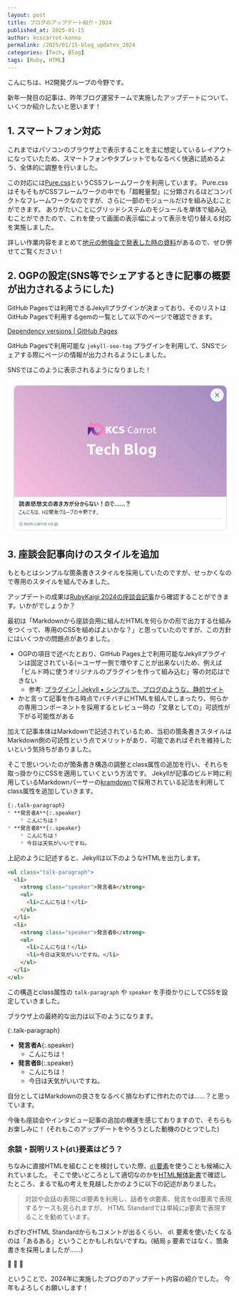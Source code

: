 ```yaml
---
layout: post
title: ブログのアップデート紹介・2024
published_at: 2025-01-15
author: kcscarrot-konno
permalink: /2025/01/15-blog_updates_2024
categories: [Tech, Blog]
tags: [Ruby, HTML]
---
```


こんにちは、H2開発グループの今野です。

新年一発目の記事は、昨年ブログ運営チームで実施したアップデートについて、いくつか紹介したいと思います！

## 1. スマートフォン対応

これまではパソコンのブラウザ上で表示することを主に想定しているレイアウトになっていたため、スマートフォンやタブレットでもなるべく快適に読めるよう、全体的に調整を行いました。

この対応には[Pure.css](https://pure-css.github.io/)というCSSフレームワークを利用しています。
Pure.cssはそもそもがCSSフレームワークの中でも「超軽量型」に分類されるほどコンパクトなフレームワークなのですが、さらに一部のモジュールだけを組み込むことができます。
ありがたいことにグリッドシステムのモジュールを単体で組み込むことができたので、これを使って画面の表示幅によって表示を切り替える対応を実施しました。

詳しい作業内容をまとめて[地元の勉強会で発表した時の資料](https://speakerdeck.com/thatblue/make-mobile-compatible-with-lightweight-css-framework)があるので、ぜひ併せてご覧ください！

## 2. OGPの設定(SNS等でシェアするときに記事の概要が出力されるようにした)

GitHub Pagesでは利用できるJekyllプラグインが決まっており、そのリストはGitHub Pagesで利用するgemの一覧として以下のページで確認できます。

[Dependency versions \| GitHub Pages](https://pages.github.com/versions/)

GitHub Pagesで利用可能な `jekyll-seo-tag` プラグインを利用して、SNSでシェアする際にページの情報が出力されるようにしました。

SNSではこのように表示されるようになりました！

![OGP表示例](/assets/images/blog_ogp_example.png)

## 3. 座談会記事向けのスタイルを追加

もともとはシンプルな箇条書きスタイルを採用していたのですが、せっかくなので専用のスタイルを組んでみました。

アップデートの成果は[RubyKaigi 2024の座談会記事](/2024/07/19-rubykaigi2024)から確認することができます。いかがでしょうか？

最初は「Markdownから座談会用に組んだHTMLを何らかの形で出力する仕組みをつくって、専用のCSSを組めばよいかな？」と思っていたのですが、この方針にはいくつかの問題点がありました。

* OGPの項目で述べたとおり、GitHub Pages上で利用可能なJekyllプラグインは固定されている(＝ユーザー側で増やすことが出来ない)ため、例えば「ビルド時に使うオリジナルのプラグインを作って組み込む」等の対応はできない
    * 参考: [プラグイン \| Jekyll • シンプルで、ブログのような、静的サイト](https://jekyllrb-ja.github.io/docs/plugins/installation/)
* かと言って記事を作る時点でバチバチにHTMLを組んでしまったり、何らかの専用コンポーネントを採用するとレビュー時の「文章としての」可読性が下がる可能性がある

加えて記事本体はMarkdownで記述されているため、当初の箇条書きスタイルはMarkdown側の可読性という点でメリットがあり、可能であればそれを維持したいという気持ちがありました。

そこで思いついたのが箇条書き構造の調整とclass属性の追加を行い、それらを取っ掛かりにCSSを適用していくという方法です。
Jekyllが記事のビルド時に利用しているMarkdownパーサーの[kramdown](https://kramdown.gettalong.org/)で採用されている記法を利用してclass属性を追加していきます。

```md
{:.talk-paragraph}
* **発言者A**{:.speaker}
    * こんにちは！
* **発言者B**{:.speaker}
    * こんにちは！
    * 今日は天気がいいですね。
```

上記のように記述すると、Jekyllは以下のようなHTMLを出力します。

```html
<ul class="talk-paragraph">
  <li>
    <strong class="speaker">発言者A</strong>
    <ul>
      <li>こんにちは！</li>
    </ul>
  </li>
  <li>
    <strong class="speaker">発言者B</strong>
    <ul>
      <li>こんにちは！</li>
      <li>今日は天気がいいですね。</li>
    </ul>
  </li>
</ul>
```

この構造とclass属性の `talk-paragraph` や `speaker` を手掛かりにしてCSSを設定していきました。

ブラウザ上の最終的な出力は以下のようになります。

{:.talk-paragraph}
* **発言者A**{:.speaker}
    * こんにちは！
* **発言者B**{:.speaker}
    * こんにちは！
    * 今日は天気がいいですね。

自分としてはMarkdownの良さをなるべく損なわずに作れたのでは……？と思っています。

今後も座談会やインタビュー記事の追加の機運を感じておりますので、そちらもお楽しみに！
(それもこのアップデートをやろうとした動機のひとつでした)

### 余談・説明リスト(`dl`)要素はどう？

ちなみに直接HTMLを組むことを検討していた際、[`dl`要素](https://developer.mozilla.org/ja/docs/Web/HTML/Element/dl)を使うことも候補に入れていました。
そこで使いどころとして適切なのかを[HTML解体新書](https://www.borndigital.co.jp/book/25999/)で確認したところ、まるで私の考えを見越したかのように以下の記述がありました。

> 対談や会話の表現にdl要素を利用し、話者をdt要素、発言をdd要素で表現するケースも見られますが、
> HTML Standardでは単純にp要素で表現することを勧めています。

わざわざHTML Standardからもコメントが出るくらい、 `dl` 要素を使いたくなるのは「あるある」ということかもしれないですね。(結局 `p` 要素ではなく、箇条書きを採用しましたが……)

:carrot: :carrot: :carrot:

ということで、2024年に実施したブログのアップデート内容の紹介でした。
今年もよろしくお願いします！
